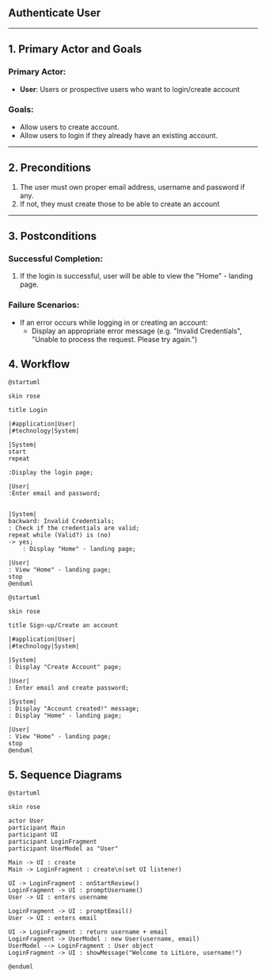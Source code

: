 ## Authenticate User
---

## **1. Primary Actor and Goals**

### **Primary Actor**:
- **User**: Users or prospective users who want to login/create account 

### **Goals**:
- Allow users to create account.
- Allow users to login if they already have an existing account.

---

## **2. Preconditions**

1. The user must own proper email address, username and password if any.
2. If not, they must create those to be able to create an account

---

## **3. Postconditions**

### **Successful Completion**:
1. If the login is successful, user will be able to view the "Home" - landing page.

### **Failure Scenarios**:
- If an error occurs while logging in or creating an account:
    - Display an appropriate error message (e.g. "Invalid Credentials",
      "Unable to process the request. Please try again.")

## 4.  Workflow
````plantuml
@startuml

skin rose

title Login 

|#application|User|
|#technology|System|

|System|
start
repeat

:Display the login page;

|User|
:Enter email and password;


|System|
backward: Invalid Credentials;
: Check if the credentials are valid;
repeat while (Valid?) is (no)
-> yes;
    : Display "Home" - landing page;

|User|
: View "Home" - landing page;
stop
@enduml
`````
````plantuml
@startuml

skin rose

title Sign-up/Create an account

|#application|User|
|#technology|System|

|System|
: Display "Create Account" page;

|User|
: Enter email and create password;

|System|
: Display "Account created!" message;
: Display "Home" - landing page;

|User|
: View "Home" - landing page;
stop
@enduml
`````
## 5. Sequence Diagrams


```plantuml
@startuml

skin rose 

actor User
participant Main
participant UI
participant LoginFragment
participant UserModel as "User"

Main -> UI : create
Main -> LoginFragment : create\n(set UI listener)

UI -> LoginFragment : onStartReview()
LoginFragment -> UI : promptUsername()
User -> UI : enters username

LoginFragment -> UI : promptEmail()
User -> UI : enters email

UI -> LoginFragment : return username + email
LoginFragment -> UserModel : new User(username, email)
UserModel --> LoginFragment : User object
LoginFragment -> UI : showMessage("Welcome to LitLore, username!")

@enduml

```